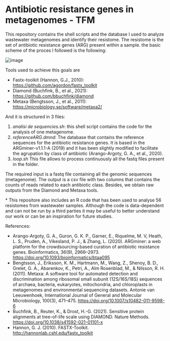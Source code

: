 # Antibiotic resistance genes in metagenomes - TFM

This repository contains the shell scripts and the database I used to analyze wastewater metagenomes and identify their resistome. The resistome is the set of antibiotic resistance genes (ARG) present within a sample. the basic scheme of the proces I followed is the following:

![image](https://user-images.githubusercontent.com/116899896/203780212-5de03fc8-f51a-4d13-b3f1-62d22ceece3b.png)

Tools used to achieve this goals are 

- Fastx-toolkit (Hannon, G.J., 2010): https://github.com/agordon/fastx_toolkit
- Diamond (Buchfink, B., et al., 2021): https://github.com/bbuchfink/diamond
- Metaxa (Bengtsson, J., et al., 2011): https://microbiology.se/software/metaxa2/

And it is structured in 3 files:

1) *analisi de sequencies.sh*: this shell script contains the code for the analysis of one metagenome. 
2) *referenceARG.dmnd*: The database that contains the reference sequences for the antibiotic resistance genes. It is based in the ARGminer-v1.1.1-A (2019) and it has been slightly modified to facilitate the agrupation by class of antibiotic (Arango-Argoty, G. A., et al., 2020).
3) *loop.sh* This file allows to process continuously all the fastq files present in the folder.

The required input is a fastq file containing all the genomic sequences (metagenome). The output is a csv file with two columns that contains the counts of reads related to each antibiotic class. Besides, we obtain raw outputs from the Diamond and Metaxa tools. 

\* This repositore also includes an R code that has been used to analyse 56 resistomes from wastewater samples. Although the code is data-dependent and can not be run by a third parties it may be useful to better understand our work or can be an inspiration for future studies.

References:

- Arango-Argoty, G. A., Guron, G. K. P., Garner, E., Riquelme, M. V, Heath, L. S., Pruden, A., Vikesland, P. J., & Zhang, L. (2020). ARGminer: a web platform for the crowdsourcing-based curation of antibiotic resistance genes. Bioinformatics, 36(9), 2966–2973. https://doi.org/10.1093/bioinformatics/btaa095
- Bengtsson, J., Eriksson, K. M., Hartmann, M., Wang, Z., Shenoy, B. D., Grelet, G. A., Abarenkov, K., Petri, A., Alm Rosenblad, M., & Nilsson, R. H. (2011). Metaxa: A software tool for automated detection and discrimination among ribosomal small subunit (12S/16S/18S) sequences of archaea, bacteria, eukaryotes, mitochondria, and chloroplasts in metagenomes and environmental sequencing datasets. Antonie van Leeuwenhoek, International Journal of General and Molecular Microbiology, 100(3), 471–475. https://doi.org/10.1007/s10482-011-9598-6
- Buchfink, B., Reuter, K., & Drost, H.-G. (2021). Sensitive protein alignments at tree-of-life scale using DIAMOND. Nature Methods. https://doi.org/10.1038/s41592-021-01101-x
- Hannon, G. J. (2010). FASTX-Toolkit. http://hannonlab.cshl.edu/fastx_toolkit


